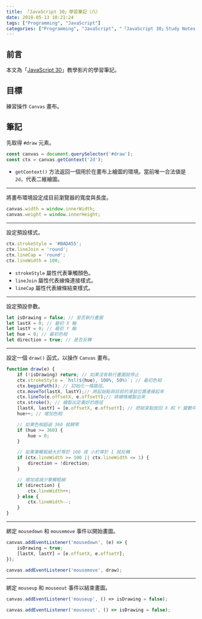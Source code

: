 ```yaml
---
title: 「JavaScript 30」學習筆記（八）
date: 2018-05-13 10:21:24
tags: ["Programming", "JavaScript"]
categories: ["Programming", "JavaScript", "「JavaScript 30」Study Notes"]
---
```


## 前言

本文為「[JavaScript 30](https://javascript30.com/)」教學影片的學習筆記。

## 目標

練習操作 `Canvas` 畫布。

## 筆記

先取得 `#draw` 元素。

```js
const canvas = document.querySelector('#draw');
const ctx = canvas.getContext('2d');
```

- `getContext()` 方法返回一個用於在畫布上繪圖的環境。當前唯一合法値是 `2d`，代表二維繪圖。

---

將畫布環境設定成目前瀏覽器的寬度與長度。

```js
canvas.width = window.innerWidth;
canvas.weight = window.innerHeight;
```

---

設定預設樣式。

```js
ctx.strokeStyle = '#BADA55';
ctx.lineJoin = 'round';
ctx.lineCap = 'round';
ctx.lineWidth = 100;
```

- `strokeStyle` 屬性代表筆觸顏色。
- `lineJoin` 屬性代表線條連接樣式。
- `lineCap` 屬性代表線條結束樣式。

---

設定預設參數。

```js
let isDrawing = false; // 是否執行畫圖
let lastX = 0; // 最初 X 軸
let lastY = 0; // 最初 Y 軸
let hue = 0; // 最初色相
let direction = true; // 是否反轉
```

---

設定一個 `draw()` 函式，以操作 `Canvas` 畫布。

```js
function draw(e) {
    if (!isDrawing) return; // 如果沒有執行畫圖就停止
    ctx.strokeStyle = `hsl(${hue}, 100%, 50%)`; // 最初色相
    ctx.beginPath(); // 初始化一條路徑。
    ctx.moveTo(lastX, lastY);// 將起始點與目前的滑鼠位置連接起來
    ctx.lineTo(e.offsetX, e.offsetY);// 將線條繪製出來
    ctx.stroke(); // 繪製出定義好的路徑
    [lastX, lastY] = [e.offsetX, e.offsetY]; // 把結束點放回 X 和 Y 變數中
    hue++; // 增加色相

    // 如果色相超過 360 就歸零
    if (hue >= 360) {
        hue = 0;
    }

    // 如果筆觸粗細大於等於 100 或 小於等於 1 就反轉
    if (ctx.lineWidth >= 100 || ctx.lineWidth <= 1) {
        direction = !direction;
    }

    // 增加或減少筆觸粗細
    if (direction) {
        ctx.lineWidth++;
    } else {
        ctx.lineWidth--;
    }
}
```

---

綁定 `mousedown` 和 `mousemove` 事件以開始畫圖。

```js
canvas.addEventListener('mousedown', (e) => {
    isDrawing = true;
    [lastX, lastY] = [e.offsetX, e.offsetY];
});

canvas.addEventListener('mousemove', draw);
```

---

綁定 `mouseup` 和 `mouseout` 事件以結束畫圖。

```js
canvas.addEventListener('mouseup', () => isDrawing = false);

canvas.addEventListener('mouseout', () => isDrawing = false);
```
